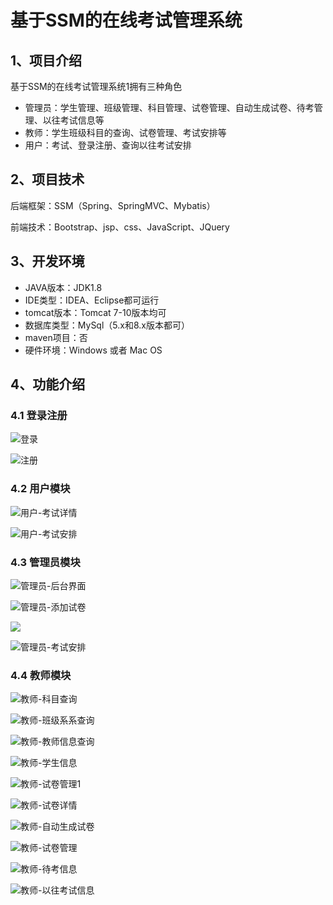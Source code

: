 # 基于SSM的在线考试管理系统



## 1、项目介绍

基于SSM的在线考试管理系统1拥有三种角色

- 管理员：学生管理、班级管理、科目管理、试卷管理、自动生成试卷、待考管理、以往考试信息等
- 教师：学生班级科目的查询、试卷管理、考试安排等
- 用户：考试、登录注册、查询以往考试安排


## 2、项目技术

后端框架：SSM（Spring、SpringMVC、Mybatis）

前端技术：Bootstrap、jsp、css、JavaScript、JQuery

## 3、开发环境

- JAVA版本：JDK1.8
- IDE类型：IDEA、Eclipse都可运行
- tomcat版本：Tomcat 7-10版本均可
- 数据库类型：MySql（5.x和8.x版本都可） 
- maven项目：否
- 硬件环境：Windows 或者 Mac OS


## 4、功能介绍

### 4.1 登录注册

![登录](https://project-images-1256969109.cos.ap-chongqing.myqcloud.com/Typora-Images/202208131307905.jpg)

![注册](https://project-images-1256969109.cos.ap-chongqing.myqcloud.com/Typora-Images/202208131307591.jpg)

### 4.2 用户模块

![用户-考试详情](https://project-images-1256969109.cos.ap-chongqing.myqcloud.com/Typora-Images/202208131309644.jpg)

![用户-考试安排](https://project-images-1256969109.cos.ap-chongqing.myqcloud.com/Typora-Images/202208131309246.jpg)

### 4.3 管理员模块

![管理员-后台界面](https://project-images-1256969109.cos.ap-chongqing.myqcloud.com/Typora-Images/202208131308670.jpg)

![管理员-添加试卷](https://project-images-1256969109.cos.ap-chongqing.myqcloud.com/Typora-Images/202208131308982.jpg)

![](https://project-images-1256969109.cos.ap-chongqing.myqcloud.com/Typora-Images/202208131308443.jpeg)

![管理员-考试安排](https://project-images-1256969109.cos.ap-chongqing.myqcloud.com/Typora-Images/202208131308287.jpg)

### 4.4 教师模块

![教师-科目查询](https://project-images-1256969109.cos.ap-chongqing.myqcloud.com/Typora-Images/202208131307394.jpg)

![教师-班级系系查询](https://project-images-1256969109.cos.ap-chongqing.myqcloud.com/Typora-Images/202208131307351.jpg)

![教师-教师信息查询](https://project-images-1256969109.cos.ap-chongqing.myqcloud.com/Typora-Images/202208131307515.jpg)

![教师-学生信息](https://project-images-1256969109.cos.ap-chongqing.myqcloud.com/Typora-Images/202208131307566.jpg)

![教师-试卷管理1](https://project-images-1256969109.cos.ap-chongqing.myqcloud.com/Typora-Images/202208131307928.jpg)

![教师-试卷详情](https://project-images-1256969109.cos.ap-chongqing.myqcloud.com/Typora-Images/202208131307545.jpg)

![教师-自动生成试卷](https://project-images-1256969109.cos.ap-chongqing.myqcloud.com/Typora-Images/202208131307660.jpg)

![教师-试卷管理](https://project-images-1256969109.cos.ap-chongqing.myqcloud.com/Typora-Images/202208131307921.jpg)

![教师-待考信息](https://project-images-1256969109.cos.ap-chongqing.myqcloud.com/Typora-Images/202208131308132.jpg)

![教师-以往考试信息](https://project-images-1256969109.cos.ap-chongqing.myqcloud.com/Typora-Images/202208131308517.jpg)


